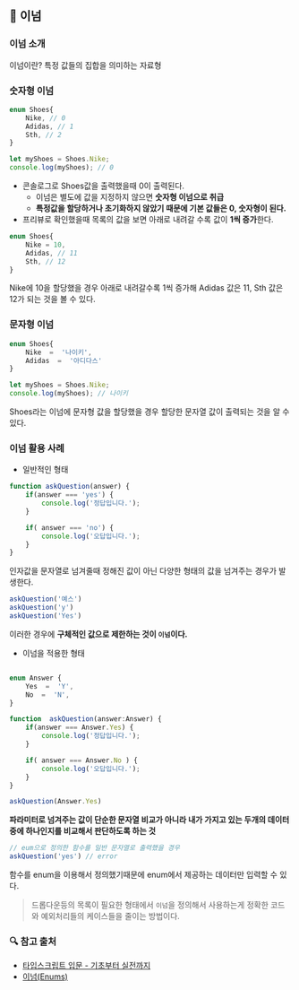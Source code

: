 ## 📖 이넘
### 이넘 소개
이넘이란? 특정 값들의 집합을 의미하는 자료형

###  숫자형 이넘
```js
enum Shoes{
	Nike, // 0
	Adidas, // 1
	Sth, // 2
}

let myShoes = Shoes.Nike;
console.log(myShoes); // 0 
```
- 콘솔로그로 Shoes값을 출력했을때 0이 출력된다.
	- 이넘은 별도에 값을 지정하지 않으면 **숫자형 이넘으로 취급**
	- **특정값을 할당하거나 초기화하지 않았기 때문에 기본 값들은 0, 숫자형이 된다.**
- 프리뷰로 확인했을때 목록의 값을 보면 아래로 내려갈 수록 값이 **1씩 증가**한다.

  
```ts
enum Shoes{
	Nike = 10,
	Adidas, // 11
	Sth, // 12
}
```
Nike에 10을 할당했을 경우 아래로 내려갈수록 1씩 증가해 Adidas 값은 11, Sth 값은 12가 되는 것을 볼 수 있다.

### 문자형 이넘
```ts
enum Shoes{
	Nike  =  '나이키',
	Adidas  =  '아디다스'
}

let myShoes = Shoes.Nike;
console.log(myShoes); // 나이키
```
Shoes라는 이넘에 문자형 값을 할당했을 경우 할당한 문자열 값이 출력되는 것을 알 수 있다.


### 이넘 활용 사례
- 일반적인 형태
```ts
function askQuestion(answer) {
	if(answer === 'yes') {
		console.log('정답입니다.');
	}

	if( answer === 'no') {
		console.log('오답입니다.');
	}
}
```

인자값을 문자열로 넘겨줄때 정해진 값이 아닌 다양한 형태의 값을 넘겨주는 경우가 발생한다.
```js
askQuestion('예스')
askQuestion('y')
askQuestion('Yes')
```

이러한 경우에 **구체적인 값으로 제한하는 것이 `이넘`이다.**
- 이넘을 적용한 형태

```ts

enum Answer {
	Yes  =  'Y',
	No  =  'N',
}

function  askQuestion(answer:Answer) {
	if(answer === Answer.Yes) {
		console.log('정답입니다.');
	}

	if( answer === Answer.No ) {
		console.log('오답입니다.');
	}
}

askQuestion(Answer.Yes)
```
**파라미터로 넘겨주는 값이 단순한 문자열 비교가 아니라 내가 가지고 있는 두개의 데이터 중에 하나인지를 비교해서 판단하도록 하는 것**
```ts
// eum으로 정의한 함수를 일반 문자열로 출력했을 경우
askQuestion('yes') // error
```
함수를 enum을 이용해서 정의했기때문에 enum에서 제공하는 데이터만 입력할 수 있다.

> 드롭다운등의 목록이 필요한 형태에서 `이넘`을 정의해서 사용하는게 정확한 코드와 예외처리들의 케이스들을 줄이는 방법이다.

### 🔍 참고 출처
- [타입스크립트 입문 - 기초부터 실전까지](https://www.inflearn.com/course/%ED%83%80%EC%9E%85%EC%8A%A4%ED%81%AC%EB%A6%BD%ED%8A%B8-%EC%9E%85%EB%AC%B8/dashboard)
- [이넘(Enums)](https://joshua1988.github.io/ts/guide/enums.html#%EC%9D%B4%EB%84%98-enums)
